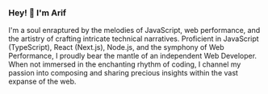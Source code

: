 ### Hey! 👋 I'm Arif
I'm a soul enraptured by the melodies of JavaScript, web performance, and the artistry of crafting intricate technical narratives. Proficient in JavaScript (TypeScript), React (Next.js), Node.js, and the symphony of Web Performance, I proudly bear the mantle of an independent Web Developer. When not immersed in the enchanting rhythm of coding, I channel my passion into composing and sharing precious insights within the vast expanse of the web.  

<!--
**arif2758/arif2758** is a ✨ _special_ ✨ repository because its `README.md` (this file) appears on your GitHub profile.

Here are some ideas to get you started:

- 🔭 I’m currently working on ...
- 🌱 I’m currently learning ...
- 👯 I’m looking to collaborate on ...
- 🤔 I’m looking for help with ...
- 💬 Ask me about ...
- 📫 How to reach me: ...
- 😄 Pronouns: ...
- ⚡ Fun fact: ...
-->
